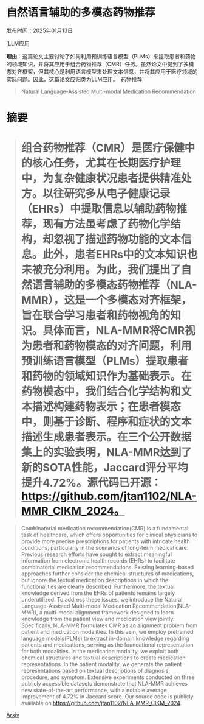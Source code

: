 # 自然语言辅助的多模态药物推荐

发布时间：2025年01月13日

`LLM应用

**理由**：这篇论文主要讨论了如何利用预训练语言模型（PLMs）来提取患者和药物的领域知识，并将其应用于组合药物推荐（CMR）任务。虽然论文中提到了多模态对齐框架，但其核心是利用语言模型来处理文本信息，并将其应用于医疗领域的实际问题。因此，这篇论文应归类为LLM应用。` `药物推荐`

> Natural Language-Assisted Multi-modal Medication Recommendation

# 摘要

> # 组合药物推荐（CMR）是医疗保健中的核心任务，尤其在长期医疗护理中，为复杂健康状况患者提供精准处方。以往研究多从电子健康记录（EHRs）中提取信息以辅助药物推荐，现有方法虽考虑了药物化学结构，却忽视了描述药物功能的文本信息。此外，患者EHRs中的文本知识也未被充分利用。为此，我们提出了自然语言辅助的多模态药物推荐（NLA-MMR），这是一个多模态对齐框架，旨在联合学习患者和药物视角的知识。具体而言，NLA-MMR将CMR视为患者和药物模态的对齐问题，利用预训练语言模型（PLMs）提取患者和药物的领域知识作为基础表示。在药物模态中，我们结合化学结构和文本描述构建药物表示；在患者模态中，则基于诊断、程序和症状的文本描述生成患者表示。在三个公开数据集上的实验表明，NLA-MMR达到了新的SOTA性能，Jaccard评分平均提升4.72%。源代码已开源：https://github.com/jtan1102/NLA-MMR_CIKM_2024。

> Combinatorial medication recommendation(CMR) is a fundamental task of healthcare, which offers opportunities for clinical physicians to provide more precise prescriptions for patients with intricate health conditions, particularly in the scenarios of long-term medical care. Previous research efforts have sought to extract meaningful information from electronic health records (EHRs) to facilitate combinatorial medication recommendations. Existing learning-based approaches further consider the chemical structures of medications, but ignore the textual medication descriptions in which the functionalities are clearly described. Furthermore, the textual knowledge derived from the EHRs of patients remains largely underutilized. To address these issues, we introduce the Natural Language-Assisted Multi-modal Medication Recommendation(NLA-MMR), a multi-modal alignment framework designed to learn knowledge from the patient view and medication view jointly. Specifically, NLA-MMR formulates CMR as an alignment problem from patient and medication modalities. In this vein, we employ pretrained language models(PLMs) to extract in-domain knowledge regarding patients and medications, serving as the foundational representation for both modalities. In the medication modality, we exploit both chemical structures and textual descriptions to create medication representations. In the patient modality, we generate the patient representations based on textual descriptions of diagnosis, procedure, and symptom. Extensive experiments conducted on three publicly accessible datasets demonstrate that NLA-MMR achieves new state-of-the-art performance, with a notable average improvement of 4.72% in Jaccard score. Our source code is publicly available on https://github.com/jtan1102/NLA-MMR_CIKM_2024.

[Arxiv](https://arxiv.org/abs/2501.07166)